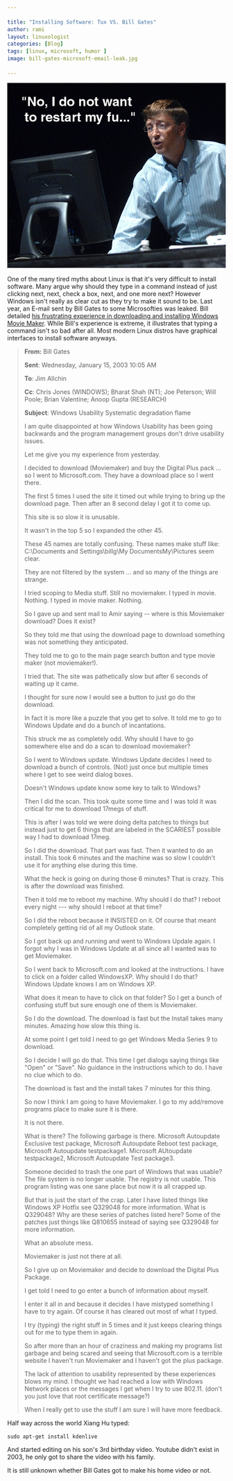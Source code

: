 ```yaml
---

title: "Installing Software: Tux VS. Bill Gates"
author: rami
layout: linuxologist 
categories: [Blog]
tags: [linux, microsoft, humor ]
image: bill-gates-microsoft-email-leak.jpg

---
```


![BILL GATES](/assets/images/content/blog/bill-gates-microsoft-email-leak.jpg)

One of the many tired myths about Linux is that it's very difficult to install software. Many argue why should they type in a command instead of just clicking next, next, check a box, next, and one more next? However Windows isn't really as clear cut as they try to make it sound to be. Last year, an E-mail sent by Bill Gates to some Microsofties was leaked. Bill detailed [his frustrating experience in downloading and installing Windows Movie Maker](http://gizmodo.com/5019516/classic-clips-bill-gates-chews-out-microsoft-over-xp). While Bill's experience is extreme, it illustrates that typing a command isn't so bad after all. Most modern Linux distros have graphical interfaces to install software anyways.

> **From:** Bill Gates 
>
> **Sent**: Wednesday, January 15, 2003 10:05 AM 
>
> **To**: Jim Allchin 
>
> **Cc**: Chris Jones (WINDOWS); Bharat Shah (NT); Joe Peterson; Will Poole; Brian Valentine; Anoop Gupta (RESEARCH) 
>
> **Subject**: Windows Usability Systematic degradation flame
>
> I am quite disappointed at how Windows Usability has been going backwards and the program management groups don't drive usability issues.
>
> Let me give you my experience from yesterday.
>
> I decided to download (Moviemaker) and buy the Digital Plus pack ... so I went to Microsoft.com. They have a download place so I went there.
>
> The first 5 times I used the site it timed out while trying to bring up the download page. Then after an 8 second delay I got it to come up.
>
> This site is so slow it is unusable.
>
> It wasn't in the top 5 so I expanded the other 45\.
>
> These 45 names are totally confusing. These names make stuff like: C:\Documents and Settings\billg\My DocumentsMy\Pictures seem clear.
>
> They are not filtered by the system ... and so many of the things are strange.
>
> I tried scoping to Media stuff. Still no moviemaker. I typed in movie. Nothing. I typed in movie maker. Nothing.
>
> So I gave up and sent mail to Amir saying -- where is this Moviemaker download? Does it exist?
>
> So they told me that using the download page to download something was not something they anticipated.
>
> They told me to go to the main page search button and type movie maker (not moviemaker!).
>
> I tried that. The site was pathetically slow but after 6 seconds of waiting up it came.
>
> I thought for sure now I would see a button to just go do the download.
>
> In fact it is more like a puzzle that you get to solve. It told me to go to Windows Update and do a bunch of incantations.
>
> This struck me as completely odd. Why should I have to go somewhere else and do a scan to download moviemaker?
>
> So I went to Windows update. Windows Update decides I need to download a bunch of controls. (Not) just once but multiple times where I get to see weird dialog boxes.
>
> Doesn't Windows update know some key to talk to Windows?
>
> Then I did the scan. This took quite some time and I was told it was critical for me to download 17megs of stuff.
>
> This is after I was told we were doing delta patches to things but instead just to get 6 things that are labeled in the SCARIEST possible way I had to download 17meg.
>
> So I did the download. That part was fast. Then it wanted to do an install. This took 6 minutes and the machine was so slow I couldn't use it for anything else during this time.
>
> What the heck is going on during those 6 minutes? That is crazy. This is after the download was finished.
>
> Then it told me to reboot my machine. Why should I do that? I reboot every night --- why should I reboot at that time?
>
> So I did the reboot because it INSISTED on it. Of course that meant completely getting rid of all my Outlook state.
>
> So I got back up and running and went to Windows Updale again. I forgot why I was in Windows Update at all since all I wanted was to get Moviemaker.
>
> So I went back to Microsoft.com and looked at the instructions. I have to click on a folder called WindowsXP. Why should I do that? Windows Update knows I am on Windows XP.
>
> What does it mean to have to click on that folder? So I get a bunch of confusing stuff but sure enough one of them is Moviemaker.
>
> So I do the download. The download is fast but the Install takes many minutes. Amazing how slow this thing is.
>
> At some point I get told I need to go get Windows Media Series 9 to download.
>
> So I decide I will go do that. This time I get dialogs saying things like "Open" or "Save". No guidance in the instructions which to do. I have no clue which to do.
>
> The download is fast and the install takes 7 minutes for this thing.
>
> So now I think I am going to have Moviemaker. I go to my add/remove programs place to make sure it is there.
>
> It is not there.
>
> What is there? The following garbage is there. Microsoft Autoupdate Exclusive test package, Microsoft Autoupdate Reboot test package, Microsoft Autoupdate testpackage1\. Microsoft AUtoupdate testpackage2, Microsoft Autoupdate Test package3\.
>
> Someone decided to trash the one part of Windows that was usable? The file system is no longer usable. The registry is not usable. This program listing was one sane place but now it is all crapped up.
>
> But that is just the start of the crap. Later I have listed things like Windows XP Hotfix see Q329048 for more information. What is Q329048? Why are these series of patches listed here? Some of the patches just things like Q810655 instead of saying see Q329048 for more information.
>
> What an absolute mess.
>
> Moviemaker is just not there at all.
>
> So I give up on Moviemaker and decide to download the Digital Plus Package.
>
> I get told I need to go enter a bunch of information about myself.
>
> I enter it all in and because it decides I have mistyped something I have to try again. Of course it has cleared out most of what I typed.
>
> I try (typing) the right stuff in 5 times and it just keeps clearing things out for me to type them in again.
>
> So after more than an hour of craziness and making my programs list garbage and being scared and seeing that Microsoft.com is a terrible website I haven't run Moviemaker and I haven't got the plus package.
>
> The lack of attention to usability represented by these experiences blows my mind. I thought we had reached a low with Windows Network places or the messages I get when I try to use 802.11\. (don't you just love that root certificate message?)
>
> When I really get to use the stuff I am sure I will have more feedback.

Half way across the world Xiang Hu typed: 

    sudo apt-get install kdenlive

And started editing on his son's 3rd birthday video. Youtube didn't exist in 2003, he only got to share the video with his family.

It is still unknown whether Bill Gates got to make his home video or not.

